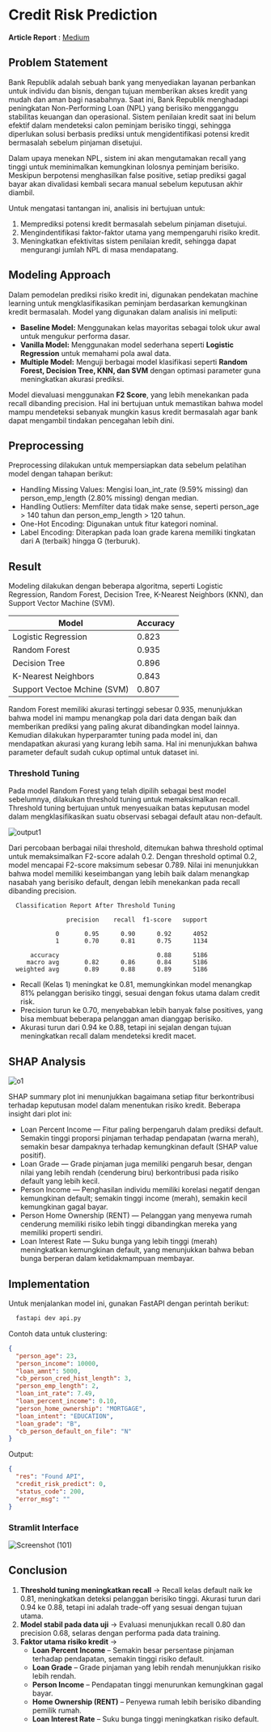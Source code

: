 # Credit Risk Prediction

**Article Report** : [Medium](https://medium.com/@febbyngrni/predicting-credit-risk-with-machine-learning-models-010f8d66beb6)<br>

## Problem Statement
Bank Republik adalah sebuah bank yang menyediakan layanan perbankan untuk individu dan bisnis, dengan tujuan memberikan akses kredit yang mudah dan aman bagi nasabahnya. Saat ini, Bank Republik menghadapi peningkatan Non-Performing Loan (NPL) yang berisiko mengganggu stabilitas keuangan dan operasional. Sistem penilaian kredit saat ini belum efektif dalam mendeteksi calon peminjam berisiko tinggi, sehingga diperlukan solusi berbasis prediksi untuk mengidentifikasi potensi kredit bermasalah sebelum pinjaman disetujui.

Dalam upaya menekan NPL, sistem ini akan mengutamakan recall yang tinggi untuk meminimalkan kemungkinan lolosnya peminjam berisiko. Meskipun berpotensi menghasilkan false positive, setiap prediksi gagal bayar akan divalidasi kembali secara manual sebelum keputusan akhir diambil.

Untuk mengatasi tantangan ini, analisis ini bertujuan untuk:
1. Memprediksi potensi kredit bermasalah sebelum pinjaman disetujui.
2. Mengindentifikasi faktor-faktor utama yang mempengaruhi risiko kredit.
3. Meningkatkan efektivitas sistem penilaian kredit, sehingga dapat mengurangi jumlah NPL di masa mendapatang.

## Modeling Approach
Dalam pemodelan prediksi risiko kredit ini, digunakan pendekatan machine learning untuk mengklasifikasikan peminjam berdasarkan kemungkinan kredit bermasalah. Model yang digunakan dalam analisis ini meliputi:
- **Baseline Model:** Menggunakan kelas mayoritas sebagai tolok ukur awal untuk mengukur performa dasar.
- **Vanilla Model:** Menggunakan model sederhana seperti **Logistic Regression** untuk memahami pola awal data.
- **Multiple Model:** Menguji berbagai model klasifikasi seperti **Random Forest, Decision Tree, KNN, dan SVM** dengan optimasi parameter guna meningkatkan akurasi prediksi.

Model dievaluasi menggunakan **F2 Score**, yang lebih menekankan pada recall dibanding precision. Hal ini bertujuan untuk memastikan bahwa model mampu mendeteksi sebanyak mungkin kasus kredit bermasalah agar bank dapat mengambil tindakan pencegahan lebih dini.

## Preprocessing
Preprocessing dilakukan untuk mempersiapkan data sebelum pelatihan model dengan tahapan berikut:

- Handling Missing Values: Mengisi loan_int_rate (9.59% missing) dan person_emp_length (2.80% missing) dengan median.
- Handling Outliers: Memfilter data tidak make sense, seperti person_age > 140 tahun dan person_emp_length > 120 tahun.
- One-Hot Encoding: Digunakan untuk fitur kategori nominal.
- Label Encoding: Diterapkan pada loan grade karena memiliki tingkatan dari A (terbaik) hingga G (terburuk).

## Result

Modeling dilakukan dengan beberapa algoritma, seperti Logistic Regression, Random Forest, Decision Tree, K-Nearest Neighbors (KNN), dan Support Vector Machine (SVM).

| Model                         | Accuracy   |
|-------------------------------|------------|
| Logistic Regression           | 0.823      |
| Random Forest                 | 0.935      |
| Decision Tree                 | 0.896      |
| K-Nearest Neighbors           | 0.843      |
| Support Vectoe Mchine (SVM)   | 0.807      |

Random Forest memiliki akurasi tertinggi sebesar 0.935, menunjukkan bahwa model ini mampu menangkap pola dari data dengan baik dan memberikan prediksi yang paling akurat dibandingkan model lainnya. Kemudian dilakukan hyperparamter tuning pada model ini, dan mendapatkan akurasi yang kurang lebih sama. Hal ini menunjukkan bahwa parameter default sudah cukup optimal untuk dataset ini.

### Threshold Tuning
Pada model Random Forest yang telah dipilih sebagai best model sebelumnya, dilakukan threshold tuning untuk memaksimalkan recall. Threshold tuning bertujuan untuk menyesuaikan batas keputusan model dalam mengklasifikasikan suatu observasi sebagai default atau non-default.

![output1](https://github.com/user-attachments/assets/bb01cda9-181c-4b4c-8955-925dee07a28e)

Dari percobaan berbagai nilai threshold, ditemukan bahwa threshold optimal untuk memaksimalkan F2-score adalah 0.2. Dengan threshold optimal 0.2, model mencapai F2-score maksimum sebesar 0.789. Nilai ini menunjukkan bahwa model memiliki keseimbangan yang lebih baik dalam menangkap nasabah yang berisiko default, dengan lebih menekankan pada recall dibanding precision.

``` 
  Classification Report After Threshold Tuning
  
                precision    recall  f1-score   support
  
             0       0.95      0.90      0.92      4052
             1       0.70      0.81      0.75      1134
  
      accuracy                           0.88      5186
     macro avg       0.82      0.86      0.84      5186
  weighted avg       0.89      0.88      0.89      5186
```

- Recall (Kelas 1) meningkat ke 0.81, memungkinkan model menangkap 81% pelanggan berisiko tinggi, sesuai dengan fokus utama dalam credit risk.
- Precision turun ke 0.70, menyebabkan lebih banyak false positives, yang bisa membuat beberapa pelanggan aman dianggap berisiko.
- Akurasi turun dari 0.94 ke 0.88, tetapi ini sejalan dengan tujuan meningkatkan recall dalam mendeteksi kredit macet.

## SHAP Analysis
![o1](https://github.com/user-attachments/assets/85288c42-bb04-4a0e-976e-3b117dfa70c8)

SHAP summary plot ini menunjukkan bagaimana setiap fitur berkontribusi terhadap keputusan model dalam menentukan risiko kredit. Beberapa insight dari plot ini:
- Loan Percent Income — Fitur paling berpengaruh dalam prediksi default. Semakin tinggi proporsi pinjaman terhadap pendapatan (warna merah), semakin besar dampaknya terhadap kemungkinan default (SHAP value positif).
- Loan Grade — Grade pinjaman juga memiliki pengaruh besar, dengan nilai yang lebih rendah (cenderung biru) berkontribusi pada risiko default yang lebih kecil.
- Person Income — Penghasilan individu memiliki korelasi negatif dengan kemungkinan default; semakin tinggi income (merah), semakin kecil kemungkinan gagal bayar.
- Person Home Ownership (RENT) — Pelanggan yang menyewa rumah cenderung memiliki risiko lebih tinggi dibandingkan mereka yang memiliki properti sendiri.
- Loan Interest Rate — Suku bunga yang lebih tinggi (merah) meningkatkan kemungkinan default, yang menunjukkan bahwa beban bunga berperan dalam ketidakmampuan membayar.

## Implementation
Untuk menjalankan model ini, gunakan FastAPI dengan perintah berikut:
``` bash
  fastapi dev api.py
```

Contoh data untuk clustering:
```json
{
  "person_age": 23,
  "person_income": 10000,
  "loan_amnt": 5000,
  "cb_person_cred_hist_length": 3,
  "person_emp_length": 2,
  "loan_int_rate": 7.49,
  "loan_percent_income": 0.10,
  "person_home_ownership": "MORTGAGE",
  "loan_intent": "EDUCATION",
  "loan_grade": "B",
  "cb_person_default_on_file": "N"
}
```

Output:
```json
{
  "res": "Found API",
  "credit_risk_predict": 0,
  "status_code": 200,
  "error_msg": ""
}
```

### Stramlit Interface
![Screenshot (101)](https://github.com/user-attachments/assets/b21982d4-7ec0-4d38-97d1-683b2143f9c9)

## Conclusion
1. **Threshold tuning meningkatkan recall** → Recall kelas default naik ke 0.81, meningkatkan deteksi pelanggan berisiko tinggi. Akurasi turun dari 0.94 ke 0.88, tetapi ini adalah trade-off yang sesuai dengan tujuan utama.
2. **Model stabil pada data uji** → Evaluasi menunjukkan recall 0.80 dan precision 0.68, selaras dengan performa pada data training.
3. **Faktor utama risiko kredit** →  
   - **Loan Percent Income** – Semakin besar persentase pinjaman terhadap pendapatan, semakin tinggi risiko default.  
   - **Loan Grade** – Grade pinjaman yang lebih rendah menunjukkan risiko lebih rendah.  
   - **Person Income** – Pendapatan tinggi menurunkan kemungkinan gagal bayar.  
   - **Home Ownership (RENT)** – Penyewa rumah lebih berisiko dibanding pemilik rumah.
   - **Loan Interest Rate** – Suku bunga tinggi meningkatkan risiko default.
